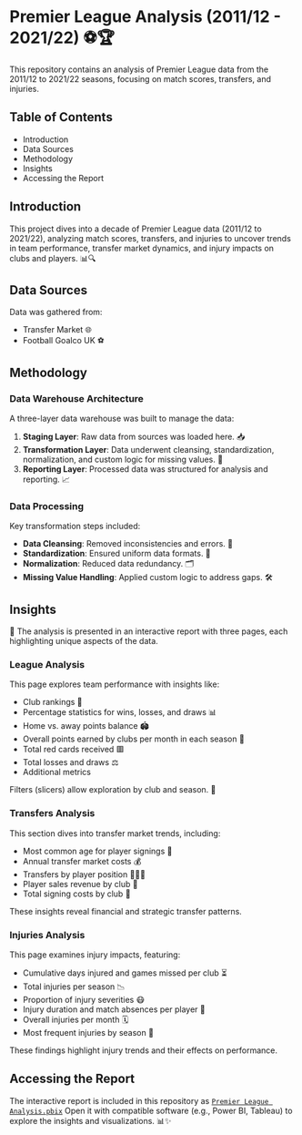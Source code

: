 # Premier League Analysis (2011/12 - 2021/22) ⚽🏆

This repository contains an analysis of Premier League data from the 2011/12 to 2021/22 seasons, focusing on match scores, transfers, and injuries.

## Table of Contents

- Introduction
- Data Sources
- Methodology
- Insights
- Accessing the Report

## Introduction

This project dives into a decade of Premier League data (2011/12 to 2021/22), analyzing match scores, transfers, and injuries to uncover trends in team performance, transfer market dynamics, and injury impacts on clubs and players. 📊🔍

## Data Sources

Data was gathered from:

- Transfer Market 🌐
- Football Goalco UK ⚽

## Methodology

### Data Warehouse Architecture

A three-layer data warehouse was built to manage the data:

1. **Staging Layer**: Raw data from sources was loaded here. 📥
2. **Transformation Layer**: Data underwent cleansing, standardization, normalization, and custom logic for missing values. 🔄
3. **Reporting Layer**: Processed data was structured for analysis and reporting. 📈

### Data Processing

Key transformation steps included:

- **Data Cleansing**: Removed inconsistencies and errors. 🧹
- **Standardization**: Ensured uniform data formats. 📏
- **Normalization**: Reduced data redundancy. 🗂️
- **Missing Value Handling**: Applied custom logic to address gaps. 🛠️

## Insights

🌟 The analysis is presented in an interactive report with three pages, each highlighting unique aspects of the data.

### League Analysis

This page explores team performance with insights like:

- Club rankings 🏅
- Percentage statistics for wins, losses, and draws 📊
- Home vs. away points balance 🏟️
- Overall points earned by clubs per month in each season 📅
- Total red cards received 🟥
- Total losses and draws ⚖️
- Additional metrics

Filters (slicers) allow exploration by club and season. 🔎

### Transfers Analysis

This section dives into transfer market trends, including:

- Most common age for player signings 👶
- Annual transfer market costs 💰
- Transfers by player position 🧑‍🤝‍🧑
- Player sales revenue by club 💸
- Total signing costs by club 🏧

These insights reveal financial and strategic transfer patterns.

### Injuries Analysis

This page examines injury impacts, featuring:

- Cumulative days injured and games missed per club ⏳
- Total injuries per season 📉
- Proportion of injury severities 😷
- Injury duration and match absences per player 🏥
- Overall injuries per month 🗓️
- Most frequent injuries by season 🤕

These findings highlight injury trends and their effects on performance.

## Accessing the Report
The interactive report is included in this repository as [`Premier League Analysis.pbix`](Dashboard/Premier%20League%20Analysis.pbix) Open it with compatible software (e.g., Power BI, Tableau) to explore the insights and visualizations. 📊✨


